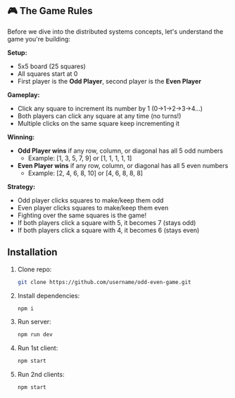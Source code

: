 ## 🎮 The Game Rules

Before we dive into the distributed systems concepts, let's understand the game you're building:

**Setup:**

- 5x5 board (25 squares)
- All squares start at 0
- First player is the **Odd Player**, second player is the **Even Player**

**Gameplay:**

- Click any square to increment its number by 1 (0→1→2→3→4...)
- Both players can click any square at any time (no turns!)
- Multiple clicks on the same square keep incrementing it

**Winning:**

- **Odd Player wins** if any row, column, or diagonal has all 5 odd numbers
    - Example: [1, 3, 5, 7, 9] or [1, 1, 1, 1, 1]
- **Even Player wins** if any row, column, or diagonal has all 5 even numbers
    - Example: [2, 4, 6, 8, 10] or [4, 6, 8, 8, 8]

**Strategy:**

- Odd player clicks squares to make/keep them odd
- Even player clicks squares to make/keep them even
- Fighting over the same squares is the game!
- If both players click a square with 5, it becomes 7 (stays odd)
- If both players click a square with 4, it becomes 6 (stays even)

## Installation

1. Clone repo:
   ```bash
   git clone https://github.com/username/odd-even-game.git
2. Install dependencies:
   ```bash
   npm i
3. Run server:
   ```bash
   npm run dev
5. Run 1st client:
   ```bash
   npm start
7. Run 2nd clients:
   ```bash
   npm start
  

